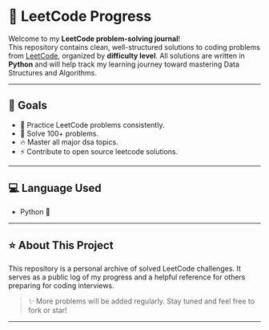 # 🧠 LeetCode Progress

Welcome to my **LeetCode problem-solving journal**!  
This repository contains clean, well-structured solutions to coding problems from [LeetCode](https://leetcode.com/), organized by **difficulty level**. All solutions are written in **Python** and will help track my learning journey toward mastering Data Structures and Algorithms.

---

## 🎯 Goals

- 📘 Practice LeetCode problems consistently.
- 🧠 Solve 100+ problems.
- 🔥 Master all major dsa topics.
- ⚡ Contribute to open source leetcode solutions.

---

## 💻 Language Used

- Python 🐍

---

## ⭐ About This Project

This repository is a personal archive of solved LeetCode challenges. It serves as a public log of my progress and a helpful reference for others preparing for coding interviews.

> ✨ More problems will be added regularly. Stay tuned and feel free to fork or star!

---

